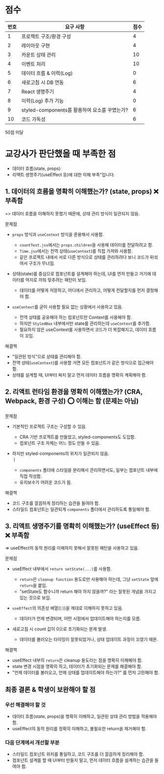 # 점수

| 번호 | 요구 사항                                     | 점수 |
| ---- | --------------------------------------------- | ---- |
| 1    | 프로젝트 구조/환경 구성                       | 4    |
| 2    | 레이아웃 구현                                 | 4    |
| 3    | 카운트 상태 관리                              | 10   |
| 4    | 이벤트 처리                                   | 10   |
| 5    | 데이터 흐름 & 이력(Log)                       | 0    |
| 6    | 새로고침 시 DB 연동                           | 6    |
| 7    | React 생명주기                                | 4    |
| 8    | 이력(Log) 추가 기능                           | 0    |
| 9    | styled-components를 활용하여 요소를 꾸몄는가? | 6    |
| 10   | 코드 가독성                                   | 6    |

50점 미달

# 교강사가 판단했을 때 부족한 점

- 데이터 흐름(state, props)
- 리액트 생명주기(useEffect 등)에 대한 이해 부족"입니다.

## 1. 데이터의 흐름을 명확히 이해했는가? (state, props) ❌ 부족함

=> 데이터 흐름을 이해하지 못했기 때문에, 상태 관리 방식이 일관되지 않음.

문제점

- `props` 방식과 `useContext` 방식을 혼용해서 사용함.

  - `countText.jsx`에서는 `props.children`을 사용해 데이터를 전달하려고 함.
  - `Time.jsx`에서는 전역 상태(`useContext`)를 직접 가져와 사용함.
  - 같은 프로젝트 내에서 서로 다른 방식으로 상태를 관리하려다 보니 코드가 뒤섞여서 구조가 무너짐.

- 상태(state)를 중심으로 컴포넌트를 설계해야 하는데, UI를 먼저 만들고 거기에 데이터를 억지로 끼워 맞추려는 패턴이 보임.

  - 데이터를 어떻게 저장하고, 어디에서 관리하고, 어떻게 전달할지를 먼저 결정해야 함.

- `useContext`를 굳이 사용할 필요 없는 상황에서 사용하고 있음.

  - 전역 상태를 공유해야 하는 컴포넌트만 Context를 사용해야 함.
  - 하지만 `StyledBox` 내부에서만 state를 관리하는데 `useContext`를 추가함.
  - 필요하지 않은 useContext를 사용하면서 코드가 더 복잡해지고, 데이터 흐름이 꼬임.

해결책

- "일관된 방식"으로 상태를 관리해야 함.
- 전역 상태(`useContext`)를 사용할 거면 모든 컴포넌트가 같은 방식으로 접근해야 함.
- 상태를 설계할 때, UI부터 짜지 말고 먼저 데이터 흐름을 명확히 계획해야 함.

## 2. 리액트 런타임 환경을 명확히 이해했는가? (CRA, Webpack, 환경 구성) ⭕ 이해는 함 (문제는 아님)

문제점

- 기본적인 프로젝트 구조는 구성할 수 있음.

  - CRA 기반 프로젝트를 만들었고, styled-components도 도입함.
  - 컴포넌트 구조 자체는 어느 정도 만들 수 있음.

- 하지만 styled-components의 위치가 일관되지 않음.  
  ㅣ
  - `components` 폴더에 스타일을 분리해서 관리하면서도, 일부는 컴포넌트 내부에 직접 작성함.
  - 유지보수가 어려운 코드가 됨.

해결책

- 코드 구조를 깔끔하게 정리하는 습관을 들여야 함.
- 스타일드 컴포넌트는 일관되게 `components` 폴더에서 관리하도록 통일해야 함.

## 3. 리액트 생명주기를 명확히 이해했는가? (useEffect 등) ❌ 부족함

=> useEffect의 동작 원리를 이해하지 못해서 잘못된 패턴을 사용하고 있음.

문제점

- useEffect 내부에서 `return setState(...)`를 사용함.

  - `return`은 `cleanup function` 용도로만 사용해야 하는데, 그냥 `setState` 앞에 `return`을 붙임.
  - "setState도 함수니까 return 해야 하지 않을까?" 라는 잘못된 개념을 가지고 있는 것으로 보임.

- `useEffect`의 의존성 배열(`[]`)을 제대로 이해하지 못하고 있음.

  - 데이터가 언제 변경되며, 어떤 시점에서 업데이트해야 하는지를 모름.

- 새로고침 시 count 값이 0으로 초기화되는 문제 발생.

  - 데이터를 불러오는 타이밍이 잘못되었거나, 상태 업데이트 과정이 꼬였기 때문.

해결책

- useEffect 내부의 `return`은 cleanup 용도라는 점을 명확히 이해해야 함.
- state 변경 시점을 명확히 하고, 데이터가 초기화되는 문제를 해결해야 함.
- "언제 데이터를 불러오고, 언제 상태를 업데이트해야 하는가?" 를 먼저 고민해야 함.

## 최종 결론 & 학생이 보완해야 할 점

### 우선 해결해야 할 것

- 데이터 흐름(state, props)을 명확히 이해하고, 일관된 상태 관리 방법을 적용해야 함.
- useEffect의 동작 원리를 정확히 이해하고, 불필요한 return을 제거해야 함.

### 다음 단계에서 개선할 부분

- 스타일드 컴포넌트 위치를 통일하고, 코드 구조를 더 깔끔하게 정리해야 함.
- 컴포넌트 설계를 할 때 UI부터 만들지 말고, 먼저 데이터 흐름을 설계하는 습관을 들여야 함.
